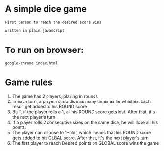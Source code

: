 # A simple dice game
    First person to reach the desired score wins

    written in plain javascript

# To run on browser:
    google-chrome index.html

# Game rules
1. The game has 2 players, playing in rounds
2. In each turn, a player rolls a dice as many times as he whishes. Each result get added to his ROUND score
3. BUT, if the player rolls a 1, all his ROUND score gets lost. After that, it's the next player's turn
4. If a player rolls 2 consecutive sixes on the same dice, he will llose all his points.
4. The player can choose to 'Hold', which means that his ROUND score gets added to his GLBAL score. After that, it's the next player's turn
5. The first player to reach Desired points on GLOBAL score wins the game

